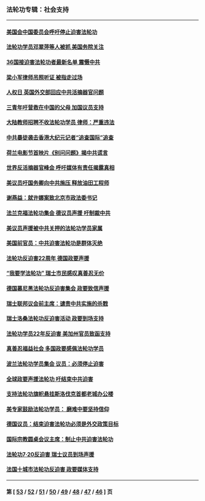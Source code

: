 ### 法轮功专辑：社会支持
---
#### [美国会中国委员会呼吁停止迫害法轮功](../../pages/nf4386/n13465411.md?12310430) 
#### [法轮功学员邓翠萍等人被抓 美国务院关注](../../pages/nf4386/n13451524.md?12310430) 
#### [36国接迫害法轮功者最新名单 震慑中共](../../pages/nf4386/n13445909.md?12310430) 
#### [梁小军律师吊照听证 被指走过场](../../pages/nf4386/n13437662.md?12310430) 
#### [人权日 英国外交部回应中共活摘器官问题](../../pages/nf4386/n13430243.md?12310430) 
#### [三青年吁营救在中国的父母 加国议员支持](../../pages/nf4386/n13429744.md?12310430) 
#### [大陆教师招聘不收法轮功学员 律师：严重违法](../../pages/nf4386/n13365839.md?12310430) 
#### [中共暴徒袭击香港大纪元记者“追查国际”追查](../../pages/nf4386/n13343404.md?12310430) 
#### [荷兰电影节首映片《别问问题》揭中共谎言](../../pages/nf4386/n13321179.md?12310430) 
#### [世界反活摘器官峰会 呼吁媒体有责任揭露真相](../../pages/nf4386/n13264475.md?12310430) 
#### [美议员吁国务卿向中共施压 释放油田工程师](../../pages/nf4386/n13233845.md?12310430) 
#### [谢燕益：就许娜案致北京市政法委书记](../../pages/nf4386/n13182701.md?12310430) 
#### [法兰克福法轮功集会 德议员声援 吁制裁中共](../../pages/nf4386/n13175975.md?12310430) 
#### [美议员声援被中共关押的法轮功学员家属](../../pages/nf4386/n13158310.md?12310430) 
#### [美国前官员：中共迫害法轮功是群体灭绝](../../pages/nf4386/n13157750.md?12310430) 
#### [法轮功反迫害22周年 德国政要声援](../../pages/nf4386/n13143632.md?12310430) 
#### [“我要学法轮功” 瑞士市民感叹真善忍无价](../../pages/nf4386/n13129633.md?12310430) 
#### [德国慕尼黑法轮功反迫害集会 政要致信声援](../../pages/nf4386/n13129148.md?12310430) 
#### [瑞士联邦议会前主席：谴责中共实施的杀戮](../../pages/nf4386/n13127336.md?12310430) 
#### [瑞士洛桑法轮功反迫害活动 政要到场支持](../../pages/nf4386/n13119398.md?12310430) 
#### [法轮功学员22年反迫害 美加州官员致函支持](../../pages/nf4386/n13118879.md?12310430) 
#### [真善忍福益社会 多国政要感佩法轮功学员](../../pages/nf4386/n13116951.md?12310430) 
#### [波兰法轮功学员集会 议员：必须停止迫害](../../pages/nf4386/n13116685.md?12310430) 
#### [全球政要声援法轮功 吁结束中共迫害](../../pages/nf4386/n13114441.md?12310430) 
#### [支持法轮功旗帜悬挂斯洛伐克首都老城办公楼](../../pages/nf4386/n13112261.md?12310430) 
#### [美专家鼓励法轮功学员： 磨难中要坚持信仰](../../pages/nf4386/n13108359.md?12310430) 
#### [德国议员：结束迫害法轮功必须是外交政策目标](../../pages/nf4386/n13109600.md?12310430) 
#### [国际宗教圆桌会议主席：制止中共迫害法轮功](../../pages/nf4386/n13108177.md?12310430) 
#### [法轮功7·20反迫害 瑞士议员到场声援](../../pages/nf4386/n13107072.md?12310430) 
#### [法国十城市法轮功反迫害 政要媒体支持](../../pages/nf4386/n13104833.md?12310430) 

---
#### 第 [ [53](./53.md?12310430) / [52](./52.md?12310430) / [51](./51.md?12310430) / [50](./50.md?12310430) / [49](./49.md?12310430) / [48](./48.md?12310430) / [47](./47.md?12310430) / [46](./46.md?12310430) ] 页
